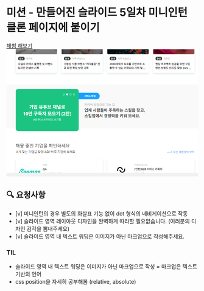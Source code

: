 # 미션 - 만들어진 슬라이드 5일차 미니인턴 클론 페이지에 붙이기
<a href="https://haazzero.github.io/RESAT_FE/day8/miniintern.html">체험 해보기</a>
<img src="exMiniSlide.png">

## 🔍 요청사항
- [v] 미니인턴의 경우 별도의 화살표 기능 없이 dot 형식의 네비게이션으로 작동
- [v] 슬라이드 영역 레이아웃 디자인을 완벽하게 따라할 필요없습니다. (여러분의 디자인 감각을 뽐내주세요)
- [v] 슬라이드 영역 내 텍스트 워딩은 이미지가 아닌 마크업으로 작성해주세요.

### TIL
- 슬라이드 영역 내 텍스트 워딩은 이미지가 아닌 마크업으로 작성 = 마크업은 텍스트 기반의 언어
- css position을 자세히 공부해봄 (relative, absolute)
